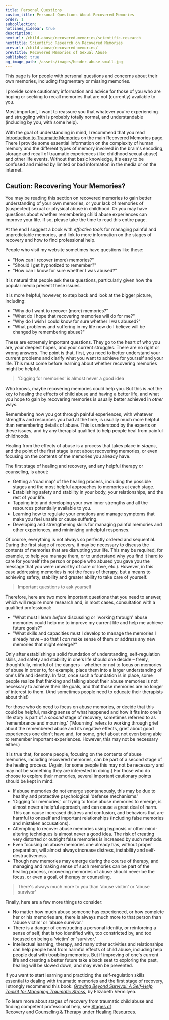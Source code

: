```yaml
---
title: Personal Questions
custom_title: Personal Questions About Recovered Memories
order: 1
subcollection:
hotlines_sidebar: true
description:
nexturl: /child-abuse/recovered-memories/scientific-research
nexttitle: Scientific Research on Recovered Memories
prevurl: /child-abuse/recovered-memories/
prevtitle: Recovered Memories of Sexual Abuse
published: true
og_image_path: /assets/images/header-abuse-small.jpg
---
```



This page is for people with personal questions and concerns about their own memories, including fragmentary or missing memories.

I provide some cautionary information and advice for those of you who are hoping or seeking to recall memories that are not (currently) available to you.

Most important, I want to reassure you that whatever you're experiencing and struggling with is probably totally normal, and understandable (including by you, with some help).

With the goal of understanding in mind, I recommend that you read [Introduction to Traumatic Memories](http://green-cornet.cloudvent.net/child-abuse/recovered-memories/#introduction-to-traumatic-memories) on the main Recovered Memories page. There I provide some essential information on the complexity of human memory and the different types of memory involved in the brain's encoding, storage and recall of traumatic experiences (like childhood sexual abuse) and other life events. Without that basic knowledge, it's easy to be confused and misled by limited or bad information in the media or on the internet.

## Caution: Recovering Your Memories?

You may be reading this section on recovered memories to gain better understanding of your own memories, or your lack of memories of (suspected) sexual or physical abuse in childhood. Or you may have questions about whether remembering child abuse experiences can improve your life. If so, please take the time to read this entire page.

At the end I suggest a book with *effective tools* for managing painful and unpredictable memories, and link to more information on the stages of recovery and how to find professional help.

People who visit my website sometimes have questions like these:

* "How can I recover (more) memories?"
* "Should I get hypnotized to remember?"
* "How can I know for sure whether I was abused?"

It is natural that people ask these questions, particularly given how the popular media present these issues.

It is more helpful, however, to step back and look at the bigger picture, including:

* "Why do I want to recover (more) memories?"
* "What do I hope that recovering memories will do for me?"
* "Why do I wish I could know for sure whether I was abused?"
* "What problems and suffering in my life now do I believe will be changed by remembering abuse?"

These are extremely important questions. They go to the heart of who you are, your deepest hopes, and your current struggles. There are no right or wrong answers. The point is that, first, you need to better understand your current problems and clarify what you want to achieve for yourself and your life. This must come before learning about whether recovering memories might be helpful.

> 'Digging for memories' is almost never a good idea

Who knows, maybe recovering memories could help you. But this is *not* the key to healing the effects of child abuse and having a better life, and what you hope to gain by recovering memories is usually better achieved in *other* ways.

Remembering how you got through painful experiences, with whatever strengths and resources you had at the time, is usually much more helpful than remembering details of abuse. This is understood by the experts on these issues, and by any therapist qualified to help people heal from painful childhoods.

Healing from the effects of abuse is a process that takes place in *stages*, and the point of the first stage is not about recovering memories, or even focusing on the contents of the memories you already have.

The first stage of healing and recovery, and any helpful therapy or counseling, is about:

* Getting a 'road map' of the healing process, including the possible stages and the most helpful approaches to memories at each stage.
* Establishing safety and stability in your body, your relationships, and the rest of your life.
* Tapping into and developing your own inner strengths and all the resources potentially available to you.
* Learning how to regulate your emotions and manage symptoms that make you feel unsafe or cause suffering.
* Developing and strengthening skills for managing painful memories and other experiences, and minimizing unhelpful responses.

Of course, everything is not always so perfectly ordered and sequential. During the first stage of recovery, it may be necessary to discuss the contents of memories that are disrupting your life. This may be required, for example, to help you manage them, or to understand why you find it hard to care for yourself (the person or people who abused you gave you the message that you were unworthy of care or love, etc.). However, in this case addressing memories is not the focus of therapy, but a means to achieving safety, stability and greater ability to take care of yourself.

> Important questions to ask yourself

Therefore, here are two more important questions that you need to answer, which will require more research and, in most cases, consultation with a qualified professional:

* "What must I learn *before* discussing or 'working through' abuse memories could help me to improve my current life and help me achieve future goals?"
* "What skills and capacities must I develop to manage the memories I already have – so that I *can* make sense of them or address any new memories that might emerge?"

Only after establishing a solid foundation of understanding, self-regulation skills, and safety and stability in one's life should one decide – freely, thoughtfully, mindful of the dangers – whether or not to focus on memories of abuse in order to, for example, place them into a larger understanding of one's life and identity. In fact, once such a foundation is in place, some people realize that thinking and talking about their abuse memories is not necessary to achieve their life goals, and that those memories are no longer of interest to them. (And sometimes people need to educate their therapists about this!)

For those who do need to focus on abuse memories, or decide that this could be helpful, making sense of what happened and how it fits into one's life story is part of a *second* stage of recovery, sometimes referred to as 'remembrance and mourning.' ('Mourning' refers to working through grief about the remembered abuse and its negative effects, grief about good experiences one didn't have and, for some, grief about not even being able to remember important experiences. However, this may not be necessary either.)

It is true that, for some people, focusing on the contents of abuse memories, including recovered memories, can be part of a second stage of the healing process. (Again, for some people this may not be necessary and may not be something they are interested in doing.) For those who do choose to explore their memories, several important cautionary points should be kept in mind:

* If abuse memories do not emerge spontaneously, this may be due to healthy and protective psychological 'defense mechanisms.'
* 'Digging for memories,' or trying to force abuse memories to emerge, is almost never a helpful approach, and can cause a great deal of harm. This can cause increased distress and confusion, and behaviors that are harmful to oneself and important relationships (including false memories and mistaken accusations).
* Attempting to recover abuse memories using hypnosis or other mind-altering techniques is almost never a good idea. The risk of creating very distorted or outright false memories is increased by such methods.
* Even focusing on abuse memories one already has, without proper preparation, will almost always increase distress, instability and self-destructiveness.
* Though new memories may emerge during the course of therapy, and managing and making sense of such memories can be part of the healing process, recovering memories of abuse should never be the focus, or even a goal, of therapy or counseling.

> There's always much more to you than 'abuse victim' or 'abuse survivor'

Finally, here are a few more things to consider:

* No matter how much abuse someone has experienced, or how complete her or his memories are, there is always much more to that person than 'abuse victim' or 'abuse survivor.'
* There is a danger of constructing a personal identity, or reinforcing a sense of self, that is too identified with, too constricted by, and too focused on being a 'victim' or 'survivor.'
* Intellectual learning, therapy, and many other activities and relationships can help people heal from harmful effects of child abuse, including help people deal with troubling memories. But if improving of one's current life and creating a better future take a back seat to exploring the past, healing will be slowed down, and may even be prevented.

If you want to start learning and practicing the self-regulation skills essential to dealing with traumatic memories and the first stage of recovery, I strongly recommend this book: [*Growing Beyond Survival: A Self-Help Toolkit for Managing Traumatic Stress*](http://www.amazon.com/exec/obidos/ASIN/1886968098/jimhoppercom-20)*,* by Elizabeth Vermilyea.

To learn more about stages of recovery from traumatic child abuse and finding competent professional help, see [Stages of Recovery](/healing-resources/stages-of-recovery/)&nbsp;and&nbsp;[Counseling & Therapy](/healing-resources/counseling-and-therapy/) under [Healing Resources](/healing-resources/overview/).